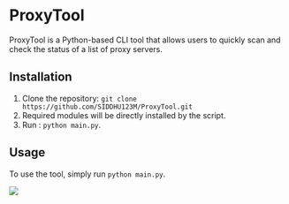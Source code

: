 # ProxyTool

ProxyTool is a Python-based CLI tool that allows users to quickly scan and check the status of a list of proxy servers.

## Installation

1. Clone the repository: `git clone https://github.com/SIDDHU123M/ProxyTool.git`
2. Required modules will be directly installed by the script.
3. Run : `python main.py`.

## Usage

To use the tool, simply run `python main.py`.

[![](https://visitcount.itsvg.in/api?id=SIDDHU123M&icon=0&color=0)](https://visitcount.itsvg.in)